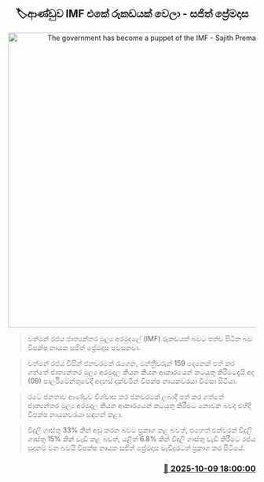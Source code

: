 <p align='center'><b><h2 align='center' title='The government has become a puppet of the IMF - Sajith Premadasa'>🏷ආණ්ඩුව IMF එකේ රූකඩයක් වෙලා - සජිත් ප්‍රේමදාස</h2></b></p>
<p align='center'><img src='https://helakuru.sgp1.cdn.digitaloceanspaces.com/esana/images/lib/sajith-parliment-mko.jpg' width='600' alt='The government has become a puppet of the IMF - Sajith Premadasa'></p>

> වත්මන් රජය ජාත්‍යන්තර මූල්‍ය අරමුදලේ (IMF) රූකඩයක් බවට පත්ව සිටින බව විපක්ෂ නායක සජිත් ප්‍රේමදාස පවසනවා.

> වත්මන් රජය විසින් ජනවරමක් රැගෙන, මන්ත්‍රීවරුන් 159 දෙනෙක් පත් කර ගත්තේ ජාත්‍යන්තර මූල්‍ය අරමුදල කියන කියන ආකාරයෙන් කටයුතු කිරීමටදැයි අද (09) පාර්ලිමේන්තුවේදී අදහස් දක්වමින් විපක්ෂ නායකවරයා විමසා සිටියා.

> රටේ ජනතාව ආණ්ඩුව විශ්වාස කර ජනවරමක් ලබාදී පත් කර ගත්තේ ජාත්‍යන්තර මූල්‍ය අරමුදල කියන ආකාරයෙන් කටයුතු කිරීමට නොවන බවද එහිදී විපක්ෂ නායකවරයා සඳහන් කළා.

> විදුලි ගාස්තු 33% කින් අඩු කරන බවට ප්‍රකාශ කළ බවත්, එහෙත් එක්වරක් විදුලි ගාස්තු 15% කින් වැඩි කළ බවත්, යළිත් 6.8% කින් විදුලි ගාස්තු වැඩි කිරීමට රජය සූදානම් වන බවයි විපක්ෂ නායක සජිත් ප්‍රේමදාස වැඩිදුරටත් ප්‍රකාශ කර සිටියේ.



<h3 align='right'><a href='https://www.helakuru.lk/esana/p/114351/'>📅 2025-10-09 18:00:00</a></h3>
